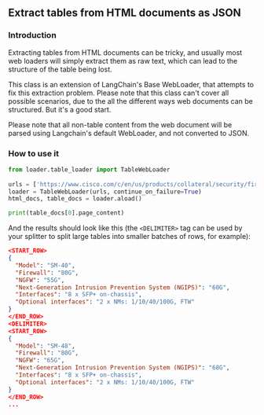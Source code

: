 ## Extract tables from HTML documents as JSON

### Introduction

Extracting tables from HTML documents can be tricky, and usually most web loaders will simply extract them as raw text, which can lead to the structure of the table being lost.

This class is an extension of LangChain's Base WebLoader, that attempts to fix this extraction problem. Please note that this class can't cover all possible scenarios, due to the all the different ways web documents can be structured. But it's a good start.

Please note that all non-table content from the web document will be parsed using Langchain's default WebLoader, and not converted to JSON.


### How to use it

```python
from loader.table_loader import TableWebLoader
 
urls = ['https://www.cisco.com/c/en/us/products/collateral/security/firepower-9000-series/datasheet-c78-742471.html']
loader = TableWebLoader(urls, continue_on_failure=True)
html_docs, table_docs = loader.aload()

print(table_docs[0].page_content)
```
And the results should look like this (the `````<DELIMITER>````` tag can be used by your splitter to split large tables into smaller batches of rows, for example):

```json
<START_ROW>
{
  "Model": "SM-40",
  "Firewall": "80G",
  "NGFW": "55G",
  "Next-Generation Intrusion Prevention System (NGIPS)": "60G",
  "Interfaces": "8 x SFP+ on-chassis",
  "Optional interfaces": "2 x NMs: 1/10/40/100G, FTW"
}
</END_ROW>
<DELIMITER>
<START_ROW>
{
  "Model": "SM-48",
  "Firewall": "80G",
  "NGFW": "65G",
  "Next-Generation Intrusion Prevention System (NGIPS)": "68G",
  "Interfaces": "8 x SFP+ on-chassis",
  "Optional interfaces": "2 x NMs: 1/10/40/100G, FTW"
}
</END_ROW>
...
```
